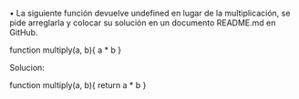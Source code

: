 • La siguiente función devuelve undefined en lugar de la multiplicación, se pide arreglarla y colocar su solución en un documento README.md en GitHub.

  function multiply(a, b){
    a * b
  }
  

  Solucion:


  function multiply(a, b){
    return a * b
  }
